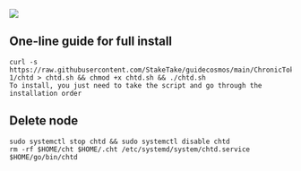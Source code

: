 ![](https://i.yapx.ru/RTuEU.jpg)


## One-line guide for full install
```
curl -s https://raw.githubusercontent.com/StakeTake/guidecosmos/main/ChronicToken/morocco-1/chtd > chtd.sh && chmod +x chtd.sh && ./chtd.sh
To install, you just need to take the script and go through the installation order
```
## Delete node
```
sudo systemctl stop chtd && sudo systemctl disable chtd
rm -rf $HOME/cht $HOME/.cht /etc/systemd/system/chtd.service $HOME/go/bin/chtd
```
